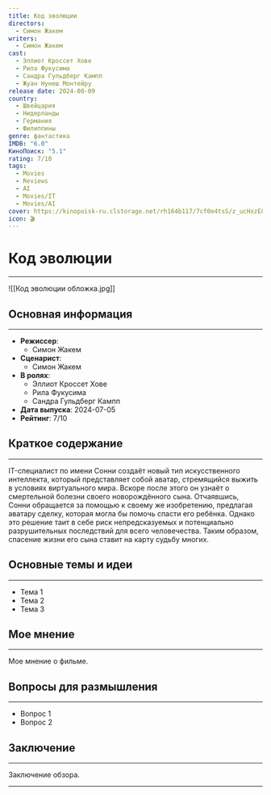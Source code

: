 ```yaml
---
title: Код эволюции
directors:
  - Симон Жакем
writers:
  - Симон Жакем
cast:
  - Эллиот Кроссет Хове
  - Рила Фукусима
  - Сандра Гульдберг Кампп
  - Жуан Нунеш Монтейру
release date: 2024-08-09
country:
  - Швейцария
  - Нидерланды
  - Германия
  - Филиппины
genre: фантастика
IMDB: "6.0"
КиноПоиск: "5.1"
rating: 7/10
tags:
  - Movies
  - Reviews
  - AI
  - Movies/IT
  - Movies/AI
cover: https://kinopoisk-ru.clstorage.net/rh164b117/7cf0e4tsS/z_ucHxzE8ue1idk9XAvAMCR_2LQm3XHtwXS1t8y7S8MYTpMsimADiYVEpt8cQPq3e-HSg8wVCxgz-NVSKzfqPs-rgRpIheqGwNGBOHVOuEFhS6BwzgjJeSmZSS8ATs7aEV76Tf8dAoG8IauzZUnrLueFj9flTb8AajRkr-cHUibHg7hj_ED3N0VFMKVc56yUIH4kCHY4CTl1YRmDMA7CluknEv0bkX5JQNF70j1hc24OARMXYdU3OG4kYFPf5-72a0fIJ4zAg_PZ8RBd4DdAwIyaQLQCnEWt5QWd64xu1m7Fw2q5w31WxTTFS5I5lZdKtjXLHy2dl0ByjETXO7uien9jDBdAQAtnHd0sbXjnXGQAmogABrh5VY0JwbeE9n4SGUMaiQf5_hHooWP2OS2jdro572PBWR8MiizAHxcLRnr_85xHFJTvyxWNSKGQ1_wMpCZcWIJM5TFFCTVDsG5KDunDnlmfgRopWFljVkmd-1om7RvTjdFX0CJ44FdP77bqI39Ia0yYa3tZSZy1qBPcdFhKxACaEKllsa3V18QKas5xp1Jp53n25eBNI9o1nQOKjhmLQ4GdWxyODDADazvO-qN3kKvw2NcPSQlwXaQHPEhkiqzsBiytUZ21pVO89iomja9WSf-x5okcQVdeaUnvQj6do8stZd9QogQcRzMrenJ360hTKFgfm0k92D2Ia8wAPLLcwD7MxS0RAR0b9I7ilhE__ulT5TZ93N3bUlWxrzYiIVPLeU23aLrk8I_v7zp-ewOEh7yAH585NYBtDMekSJA66Oz6FK2VDSmNE4iqxjbBG-Z1Y-kOzaQlp3qNhWtWzjlbt4F1j6jqGEw7txPy6m9nsAOU6N8bTVmwxezbRBxUItTAUggF_XVNQR_4MuZiXRNKAXMJ_uVMrWt6za0v2qoVV5PB7RuMluRkL9-vcnZbu7QbgEhnt-kpQGEMR_yc6NKk3IJcVUXNIaGTXMb60qUjXnXfuRYFKMXbdhVJk14WnYfnAU3XyBZsvPvfa14Ol7cMU3ykh0fRLYQtgINUxCjGVMiWvAGp-b1J49QiOhLxQ07FS7kunSSxX5p5kRPOKkmvE5URO9AyhPCrF682AqufEFc86Ge3yZUouWSXvOBQtiDIEgSRQelhJR98tq4iyY9yrc99Zs3kvUdG8c2jFl4ZT_ORZeM8CnhIt0OfSkqHN0B7ECCza52xPEl0O0z47N5Y6P5IhakZmZm_3FoWLqkTFkVD6TJdhCHbNmU1NzY6LYfzhTnDbEbYlNPLHzLK40ccZwTUbwcdvQBFCDug6BiG6Eg6aHn1mY2VT4QOppZ134ItR50qIZwJq4bFtfOGihHTcx3lj7x-WMgDO8NuSvczsK9QtP_HuXlUmayf9HQUkrDErgAR1ZVlQQMMcr5aeZeCbeuReklIoasu-YmX3j5R7w_JEU9QiuwEyxtzjvqH_4T7rLh3O-lBPDGUk_wQHNLYUBakqVnpoak3xNr67qXXJvnPuaZx1J3zGuE1C2YKOQdP0eGPzH4EwDtfs8KOx-t8a9xse0_ZCayV6CekeGxO_JT2SFWtFTndo4yu_gp1S3ptR8H6eYwlW4JF3XvqCsl_m42BH2ACqLhbFzvKepM_zAusmHuXMc2ARdy7tLxYuiBM5mR5LZG1QW8EYtbiXZfaUVOpEo2E5UfO9RX_2hZt99f9Cb-c5vjUuz-vQipPdxCD_DR3PymBMEEIsyzI6FZ0MKqIdZXRASmXFC6iPv0_flHnYYadZAmD1gHRN8bemdeDZc0bxL4Y-Ne_l3K2l-_UnzDQI__JrTRFnLtUYCTKCGRy3JXRYcWZy1Q-bgJpP55Bz2kaHai166JlYdfuejnTZ9VRZ0AWNBwD85s6tk9zwEvYTDfDXaHA5TRvMOgcsrQ0nljdRRWVCdNETs4mHWvGIcNhihVcXW8qjUWbAqbZhzfNzWtU-jRIh3NjVp77MwjTcJzr00X5qNHQv-iwdJbIACIg_cGdsSVr9GauYpFrVr1v5WadRCWndvUVG5rKAZe7nf0brE5cfHPLq2Jmk_ME_1woNx9RnSDRDJcsfFjSBFAGTPGlMeFNWwQi6sZBC_7lbyFybbTdU74ZPZ_iRlUv0w39z9yCFIQrv2v2Tht_xCvEFHe_QbE8mfBnZEg8vvxQGkiZMcG5ZVNcSjq6JePGcftB4pG4wU8u9SUPhqbRw0dh7cO8gnDE36tH2mb3p6DXOAi7B2n9xD2sA-SM7H4sPHY0QanJKTVfeKaeWoXXRml_CYZ1DMFHDlVdm34yRSPD7VVLWG4QbHuX61Lqo7-QeyA48weFPSRRpKPUlOCStBBmMOnhDfk1wzjuqr4RW9qB7w0KGZSlt9L9wbNWVlXXg81hp0AO9Ex3a5sOYp8H8H-AVJ9zhU1MvaSTIBAUSlDEtmzlTdGxLWs0Ama2-Ydy0d8F6hEQQY--8aVXSiJtC5th9U8EChTMU7cL4uLfmzTj0OTzA2XVQBmAh1Q0OPp8zI6w0f0ZEaEv2A6uRkHP0nmTGZodjClbFk1Fn14iYQeXpZkPAG6oMMffK1LqL3NY0xSIt-cpDUSdnF_ovHzKTEQCTJlJDYFhT7zONi51Hw5Bw70iqdBFt7oF3RtGppVfbyGFR7RGmOi_P5dudmsv1MtIiG_nWSVQXTQ7qAyUNkQYrjjhMe05tYeQTqaWiSdesXu9AmUUEfsSbWl7Yrrhf4-BzTPMwiB4P9s3cpr_i8D7rDQfC9FBdJV83_SwnA4EBPJkCbW9-T2vFKLuJq2f_vFvue55qI3PJkVBJ9ZyvZ9DmbXjtKKIlIu357qKV4uAe7i03-O9wYhVqLNUJFA2WEh2ZKVBGa0dX9C62qJlD8pRXx0i_dg5D_Z1xStiMr1D_039H7waqJQHmzv-lpu3yB8koBtjCZUYyZRb9GgEmqQohkRFPU01qcuwZqqa_ZOicRct3n3kCUNSZZGvZoIR73eZwUuYOvCE
icon: 🎬
---
```


# Код эволюции
---

![[Код эволюции обложка.jpg]]
## Основная информация
---

- **Режиссер**:
  - Симон Жакем
- **Сценарист**:
  - Симон Жакем
- **В ролях**:
  - Эллиот Кроссет Хове
  - Рила Фукусима
  - Сандра Гульдберг Кампп
- **Дата выпуска**: 2024-07-05
- **Рейтинг**: 7/10


## Краткое содержание
---

IT-специалист по имени Сонни создаёт новый тип искусственного интеллекта, который представляет собой аватар, стремящийся выжить в условиях виртуального мира. Вскоре после этого он узнаёт о смертельной болезни своего новорождённого сына. Отчаявшись, Сонни обращается за помощью к своему же изобретению, предлагая аватару сделку, которая могла бы помочь спасти его ребёнка. Однако это решение таит в себе риск непредсказуемых и потенциально разрушительных последствий для всего человечества. Таким образом, спасение жизни его сына ставит на карту судьбу многих.


## Основные темы и идеи
---

- Тема 1
- Тема 2
- Тема 3


## Мое мнение
---

Мое мнение о фильме.


## Вопросы для размышления
---

- Вопрос 1
- Вопрос 2


## Заключение
---

Заключение обзора.

---